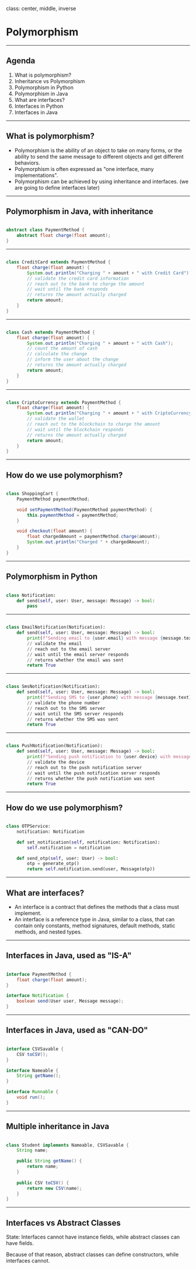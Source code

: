 class: center, middle, inverse

# Polymorphism

---

## Agenda

1. What is polymorphism?
2. Inheritance vs Polymorphism
3. Polymorphism in Python
4. Polymorphism in Java
5. What are interfaces?
6. Interfaces in Python
7. Interfaces in Java

---

## What is polymorphism?

- Polymorphism is the ability of an object to take on many forms, or the ability to send
the same message to different objects and get different behaviors.
- Polymorphism is often expressed as "one interface, many implementations".
- Polymorphism can be achieved by using inheritance and interfaces. (we are going to define interfaces later)

---

## Polymorphism in Java, with inheritance

```java

abstract class PaymentMethod {
    abstract float charge(float amount);
}

```

---

```java

class CreditCard extends PaymentMethod {
    float charge(float amount) {
        System.out.println("Charging " + amount + " with Credit Card");
        // validate the credit card information
        // reach out to the bank to charge the amount
        // wait until the bank responds
        // returns the amount actually charged
        return amount;
    }
}

```

---

```java

class Cash extends PaymentMethod {
    float charge(float amount) {
        System.out.println("Charging " + amount + " with Cash");
        // count the amount of cash
        // calculate the change
        // inform the user about the change
        // returns the amount actually charged
        return amount;
    }
}


```

---

```java

class CriptoCurrency extends PaymentMethod {
    float charge(float amount) {
        System.out.println("Charging " + amount + " with CriptoCurrency");
        // validate the wallet
        // reach out to the blockchain to charge the amount
        // wait until the blockchain responds
        // returns the amount actually charged
        return amount;
    }
}

```


---

## How do we use polymorphism?

```java

class ShoppingCart {
    PaymentMethod paymentMethod;

    void setPaymentMethod(PaymentMethod paymentMethod) {
        this.paymentMethod = paymentMethod;
    }

    void checkout(float amount) {
        float chargedAmount = paymentMethod.charge(amount);
        System.out.println("Charged " + chargedAmount);
    }
}


```

---

## Polymorphism in Python

```python

class Notification:
    def send(self, user: User, message: Message) -> bool:
        pass

```

---

```python

class EmailNotification(Notification):
    def send(self, user: User, message: Message) -> bool:
        print(f"Sending email to {user.email} with message {message.text}")
        // validate the email
        // reach out to the email server
        // wait until the email server responds
        // returns whether the email was sent
        return True

```

---

```python

class SmsNotification(Notification):
    def send(self, user: User, message: Message) -> bool:
        print(f"Sending SMS to {user.phone} with message {message.text}")
        // validate the phone number
        // reach out to the SMS server
        // wait until the SMS server responds
        // returns whether the SMS was sent
        return True

```

---

```python

class PushNotification(Notification):
    def send(self, user: User, message: Message) -> bool:
        print(f"Sending push notification to {user.device} with message {message.text}")
        // validate the device
        // reach out to the push notification server
        // wait until the push notification server responds
        // returns whether the push notification was sent
        return True

```

---

## How do we use polymorphism?

```python

class OTPService:
    notification: Notification

    def set_notification(self, notification: Notification):
        self.notification = notification

    def send_otp(self, user: User) -> bool:
        otp = generate_otp()
        return self.notification.send(user, Message(otp))

```

---

## What are interfaces?

- An interface is a contract that defines the methods that a class must implement.
- An interface is a reference type in Java, similar to a class, that can contain
only constants, method signatures, default methods, static methods, and nested types.

---

## Interfaces in Java, used as "IS-A"

```java

interface PaymentMethod {
    float charge(float amount);
}

interface Notification {
    boolean send(User user, Message message);
}

```

---

## Interfaces in Java, used as "CAN-DO"

```java

interface CSVSavable {
    CSV toCSV();
}

interface Nameable {
    String getName();
}

interface Runnable {
    void run();
}

```

---

## Multiple inheritance in Java

```java

class Student implements Nameable, CSVSavable {
    String name;

    public String getName() {
        return name;
    }
    
    public CSV toCSV() {
        return new CSV(name);
    }
}

```

---

## Interfaces vs Abstract Classes

State: Interfaces cannot have instance fields, while abstract classes can have fields.

Because of that reason, abstract classes can define constructors, while interfaces cannot.


